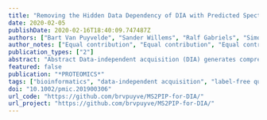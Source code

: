 ```yaml
---
title: "Removing the Hidden Data Dependency of DIA with Predicted Spectral Libraries"
date: 2020-02-05
publishDate: 2020-02-16T18:40:09.747487Z
authors: ["Bart Van Puyvelde", "Sander Willems", "Ralf Gabriels", "Simon Daled", "Laura De Clerck", "Sofie Vande Casteele", "An Staes", "Francis Impens", "Dieter Deforce", "Lennart Martens", "Sven Degroeve", "Maarten Dhaenens"]
author_notes: ["Equal contribution", "Equal contribution", "Equal contribution"]
publication_types: ["2"]
abstract: "Abstract Data-independent acquisition (DIA) generates comprehensive yet complex mass spectrometric data, which imposes the use of data-dependent acquisition (DDA) libraries for deep peptide-centric detection. Here, it is shown that DIA can be redeemed from this dependency by combining predicted fragment intensities and retention times with narrow window DIA. This eliminates variation in library building and omits stochastic sampling, finally making the DIA workflow fully deterministic. Especially for clinical proteomics, this has the potential to facilitate inter-laboratory comparison."
featured: false
publication: "*PROTEOMICS*"
tags: ["bioinformatics", "data-independent acquisition", "label-free quantification", "peptide-centric", "MS²PIP", "Elude"]
doi: "10.1002/pmic.201900306"
url_code: "https://github.com/brvpuyve/MS2PIP-for-DIA/"
url_project: "https://github.com/brvpuyve/MS2PIP-for-DIA/"
---
```

